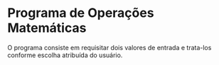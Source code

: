 # Programa de Operações Matemáticas

O programa consiste em requisitar dois valores de entrada e trata-los conforme escolha atribuída do usuário.
